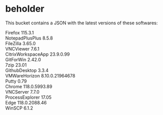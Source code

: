 # beholder
This bucket contains a JSON with the latest versions of these softwares:

Firefox            115.3.1          
NotepadPlusPlus    8.5.8            
FileZilla          3.65.0           
VNCViewer          7.6.1            
CitrixWorkspaceApp 23.9.0.99        
GitForWin          2.42.0           
7zip               23.01            
GithubDesktop      3.3.4            
VMWareHorizon      8.10.0.21964678  
Putty              0.79             
Chrome             118.0.5993.89    
VNCServer          7.7.0            
ProcessExplorer    17.05            
Edge               118.0.2088.46    
WinSCP             6.1.2            



